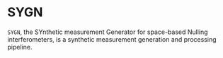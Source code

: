 # SYGN

`SYGN`, the SYnthetic measurement Generator  for space-based Nulling interferometers, is a synthetic measurement generation and processing pipeline.
